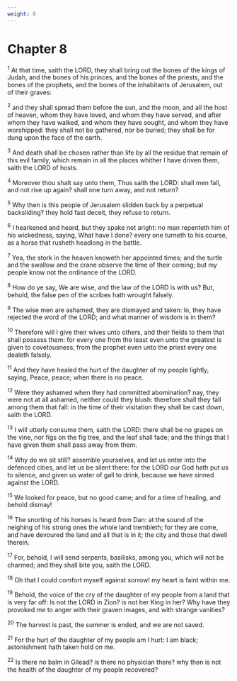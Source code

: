 ```yaml
---
weight: 8
---
```


# Chapter 8

<sup>1</sup> At that time, saith the LORD, they shall bring out the bones of the kings of Judah, and the bones of his princes, and the bones of the priests, and the bones of the prophets, and the bones of the inhabitants of Jerusalem, out of their graves: 

<sup>2</sup> and they shall spread them before the sun, and the moon, and all the host of heaven, whom they have loved, and whom they have served, and after whom they have walked, and whom they have sought, and whom they have worshipped: they shall not be gathered, nor be buried; they shall be for dung upon the face of the earth. 

<sup>3</sup> And death shall be chosen rather than life by all the residue that remain of this evil family, which remain in all the places whither I have driven them, saith the LORD of hosts. 

<sup>4</sup> Moreover thou shalt say unto them, Thus saith the LORD: shall men fall, and not rise up again? shall one turn away, and not return? 

<sup>5</sup> Why then is this people of Jerusalem slidden back by a perpetual backsliding? they hold fast deceit, they refuse to return. 

<sup>6</sup> I hearkened and heard, but they spake not aright: no man repenteth him of his wickedness, saying, What have I done? every one turneth to his course, as a horse that rusheth headlong in the battle. 

<sup>7</sup> Yea, the stork in the heaven knoweth her appointed times; and the turtle and the swallow and the crane observe the time of their coming; but my people know not the ordinance of the LORD. 

<sup>8</sup> How do ye say, We are wise, and the law of the LORD is with us? But, behold, the false pen of the scribes hath wrought falsely. 

<sup>9</sup> The wise men are ashamed, they are dismayed and taken: lo, they have rejected the word of the LORD; and what manner of wisdom is in them? 

<sup>10</sup> Therefore will I give their wives unto others, and their fields to them that shall possess them: for every one from the least even unto the greatest is given to covetousness, from the prophet even unto the priest every one dealeth falsely. 

<sup>11</sup> And they have healed the hurt of the daughter of my people lightly, saying, Peace, peace; when there is no peace. 

<sup>12</sup> Were they ashamed when they had committed abomination? nay, they were not at all ashamed, neither could they blush: therefore shall they fall among them that fall: in the time of their visitation they shall be cast down, saith the LORD. 

<sup>13</sup> I will utterly consume them, saith the LORD: there shall be no grapes on the vine, nor figs on the fig tree, and the leaf shall fade; and the things that I have given them shall pass away from them. 

<sup>14</sup> Why do we sit still? assemble yourselves, and let us enter into the defenced cities, and let us be silent there: for the LORD our God hath put us to silence, and given us water of gall to drink, because we have sinned against the LORD. 

<sup>15</sup> We looked for peace, but no good came; and for a time of healing, and behold dismay! 

<sup>16</sup> The snorting of his horses is heard from Dan: at the sound of the neighing of his strong ones the whole land trembleth; for they are come, and have devoured the land and all that is in it; the city and those that dwell therein. 

<sup>17</sup> For, behold, I will send serpents, basilisks, among you, which will not be charmed; and they shall bite you, saith the LORD. 

<sup>18</sup> Oh that I could comfort myself against sorrow! my heart is faint within me. 

<sup>19</sup> Behold, the voice of the cry of the daughter of my people from a land that is very far off: Is not the LORD in Zion? is not her King in her? Why have they provoked me to anger with their graven images, and with strange vanities? 

<sup>20</sup> The harvest is past, the summer is ended, and we are not saved. 

<sup>21</sup> For the hurt of the daughter of my people am I hurt: I am black; astonishment hath taken hold on me. 

<sup>22</sup> Is there no balm in Gilead? is there no physician there? why then is not the health of the daughter of my people recovered? 


